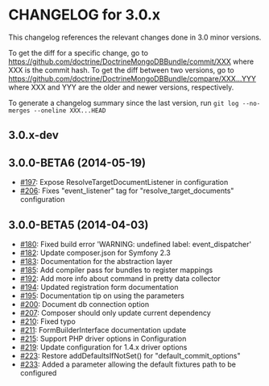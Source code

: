 CHANGELOG for 3.0.x
===================

This changelog references the relevant changes done in 3.0 minor versions.

To get the diff for a specific change, go to
https://github.com/doctrine/DoctrineMongoDBBundle/commit/XXX
where XXX is the commit hash. To get the diff between two versions, go to
https://github.com/doctrine/DoctrineMongoDBBundle/compare/XXX...YYY
where XXX and YYY are the older and newer versions, respectively.

To generate a changelog summary since the last version, run
`git log --no-merges --oneline XXX...HEAD`

3.0.x-dev
---------

3.0.0-BETA6 (2014-05-19)
------------------------

 * [#197](https://github.com/doctrine/DoctrineMongoDBBundle/pull/197): Expose ResolveTargetDocumentListener in configuration
 * [#206](https://github.com/doctrine/DoctrineMongoDBBundle/pull/206): Fixes "event_listener" tag for "resolve_target_documents" configuration

3.0.0-BETA5 (2014-04-03)
------------------------

 * [#180](https://github.com/doctrine/DoctrineMongoDBBundle/pull/180): Fixed build error 'WARNING: undefined label: event_dispatcher'
 * [#182](https://github.com/doctrine/DoctrineMongoDBBundle/pull/182): Update composer.json for Symfony 2.3
 * [#183](https://github.com/doctrine/DoctrineMongoDBBundle/pull/183): Documentation for the abstraction layer
 * [#185](https://github.com/doctrine/DoctrineMongoDBBundle/pull/185): Add compiler pass for bundles to register mappings
 * [#192](https://github.com/doctrine/DoctrineMongoDBBundle/pull/192): Add more info about command in pretty data collector
 * [#194](https://github.com/doctrine/DoctrineMongoDBBundle/pull/194): Updated registration form documentation
 * [#195](https://github.com/doctrine/DoctrineMongoDBBundle/pull/195): Documentation tip on using the parameters
 * [#200](https://github.com/doctrine/DoctrineMongoDBBundle/pull/200): Document db connection option
 * [#207](https://github.com/doctrine/DoctrineMongoDBBundle/pull/207): Composer should only update current dependency
 * [#210](https://github.com/doctrine/DoctrineMongoDBBundle/pull/210): Fixed typo
 * [#211](https://github.com/doctrine/DoctrineMongoDBBundle/pull/211): FormBuilderInterface documentation update
 * [#215](https://github.com/doctrine/DoctrineMongoDBBundle/pull/215): Support PHP driver options in Configuration
 * [#219](https://github.com/doctrine/DoctrineMongoDBBundle/pull/219): Update configuration for 1.4.x driver options
 * [#223](https://github.com/doctrine/DoctrineMongoDBBundle/pull/223): Restore addDefaultsIfNotSet() for "default_commit_options"
 * [#233](https://github.com/doctrine/DoctrineMongoDBBundle/pull/233): Added a parameter allowing the default fixtures path to be configured
